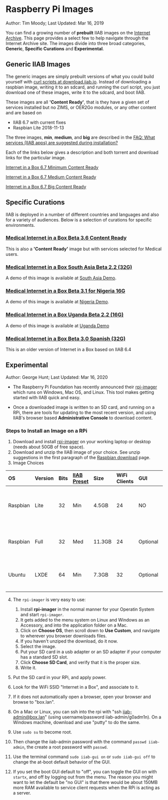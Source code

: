 # Raspberry Pi Images

Author: Tim Moody; Last Updated: Mar 16, 2019

You can find a growing number of **prebuilt** IIAB images on the [Internet Archive](https://archive.org/details/internetinabox). This page provides a select few to help navigate through the Internet Archive site. The images divide into three broad categories, **Generic**, **Specific Curations** and **Experimental**.

## Generic IIAB Images

The generic images are simply prebuilt versions of what you could build yourself with [curl scripts at download.iiab.io](http://download.iiab.io/). Instead of downloading a raspbian image, writing it to an sdcard, and running the curl script, you just download one of these images, write it to the sdcard, and boot IIAB.

These images are all **'Content Ready'**, that is they have a given set of services installed but no ZIMS, or OER2Go modules, or any other content and are based on 
* IIAB 6.7 with current fixes
* Raspbian Lite 2018-11-13

The three images, **min**, **medium**, and **big** are described in the [FAQ: What services (IIAB apps) are suggested during installation?](http://wiki.laptop.org/go/IIAB/FAQ#What_services_.28IIAB_apps.29_are_suggested_during_installation.3F)

Each of the links below gives a description and both torrent and download links for the particular image.

[Internet in a Box 6.7 Minimum Content Ready](https://archive.org/details/iiab-6.7-190315-min-content-ready-ga0c8314.img)

[Internet in a Box 6.7 Medium Content Ready](https://archive.org/details/iiab-6.7-190315-medium-content-ready-ga0c8314.img)

[Internet in a Box 6.7 Big Content Ready](https://archive.org/details/iiab-6.7-190315-big-content-ready-ga0c8314.img)

## Specific Curations

IIAB is deployed in a number of different countries and languages and also for a variety of audiences. Below is a selection of curations for specific environments.

### [Medical Internet in a Box Beta 3.6 Content Ready](https://archive.org/details/iiab-6.7-190314-medical-beta3.6-content-ready-ga0c8314.img)

This is also a **'Content Ready'** image but with services selected for Medical users.

### [Medical Internet in a Box South Asia Beta 2.2 (32G)](https://archive.org/details/iiab-6.4-180305-medbox-beta2.2-SAsia-32G-g3ea4256.img)

A demo of this image is available at [South Asia Demo](http://medbox.iiab.me/s-asia/).

### [Medical Internet in a Box Beta 3.1 for Nigeria 16G](https://archive.org/details/iiab-6.6-181112-medical-beta3.1-nigeria-16G-g6653593.img)

A demo of this image is available at [Nigeria Demo](http://medbox.iiab.me/medbox-ng/).

### [Medical Internet in a Box Uganda Beta 2.2 (16G)](https://archive.org/details/iiab-6.4-180313-medbox-beta2.2-uganda-16G-g3ea4256.img)

A demo of this image is available at [Uganda Demo](http://medbox.iiab.me/medbox-ug/)

### [Medical Internet in a Box Beta 3.0 Spanish (32G)](https://archive.org/details/iiab-6.4-180907-medbox-beta3.0-es-32G-g3ea4256.img)

This is an older version of Internet in a Box based on IIAB 6.4

## Experimental
Author: George Hunt; Last Updated: Mar 16, 2020

* The Raspberry Pi Foundation has recently announced their [rpi-imager](https://www.raspberrypi.org/blog/raspberry-pi-imager-imaging-utility/) which runs on Windows, Mac OS, and Linux. This tool makes getting started with IIAB quick and easy. 

* Once a downloaded image is written to an SD card, and running on a RPi, there are tools for updating to the most recent version, and using IIAB's browser based **Administrative Console** to download content.

### Steps to Install an Image on a RPi
1. Download and install [rpi-imager](https://www.raspberrypi.org/downloads/) on your working laptop or desktop (needs about 50GB of free space).
2. Download and unzip the IIAB image of your choice. See unzip suggestions in the first paragraph of the [Raspbian download](https://www.raspberrypi.org/downloads/raspbian/) page.
3. Image Choices

|    OS   | Version | Bits |[IIAB Preset](http://wiki.laptop.org/go/IIAB/FAQ#What_services_.28IIAB_apps.29_are_suggested_during_installation.3F)  |  Size   | WiFi Clients | GUI   |              Features                                          |
| :--- | :--- | :--- | :--- | :--- | :--- | :--- | :--- |
| Raspbian| Lite | 32 | Min  | 4.5GB | 24 |  NO  | Uses fewer memory and SD card resources             |
| Raspbian| Full | 32 | Med  | 11.3GB | 24 |  Optional  | GUI uses 150MB more than non-gui              |
| Ubuntu| LXDE | 64 | Min  | 7.3GB | 32 | Optional  | Faster, more clients, LXDE is 1.8GB             |

4. The ```rpi-imager``` is very easy to use:
 
    1. Install **rpi-imager** in the normal manner for your Operatin System and start ``rpi-imager``.
    1. It gets added to the menu system on Linux and Windows as an Accessory, and into the application folder on a Mac.
    1. Click on **Choose OS**, then scroll down to **Use Custom**, and navigate to wherever you browser downloads files.
    1. If you haven't unziped the download, do it now.
    1. Select the image.
    1. Put your SD card in a usb adapter or an SD adapter if your computer has a standard SD slot.
    1. Click **Choose SD Card**, and verify that it is the proper size.
    1. Write it.
5. Put the SD card in your RPi, and apply power.
6. Look for the WiFi SSID "Internet in a Box", and associate to it.
7. If it does not automatically open a browser, open your browser and browse to "box.lan".
8. On a Mac or Linux, you can ssh into the rpi with "ssh iiab-admin@box.lan" (using username/password iiab-admin/g0adm1n). On a Windows machine, download and use "putty" to do the same.
9. Use ```sudo su``` to become root.
9. Then change the iiab-admin password with the command ```passwd iiab-admin```, the create a root password with ```passwd```.
9. Use the terminal command  ```sudo iiab-gui on``` or ```sudo iiab-gui off``` to change the at-boot default behavior of the GUI. 
9. If you set the boot GUI default to "off", you can toggle the GUI on with ```startx```, and off by logging out from the menu. The reason you might want to let the default be "no GUI" is that there would be about 150MB more RAM available to service client requests when the RPi is acting as a server.
